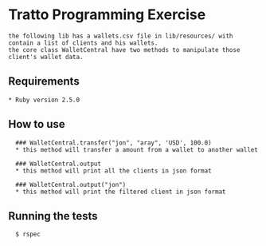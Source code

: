 # Tratto Programming Exercise

```
the following lib has a wallets.csv file in lib/resources/ with  contain a list of clients and his wallets.
the core class WalletCentral have two methods to manipulate those client's wallet data.

```

## Requirements

```
* Ruby version 2.5.0
```

## How to use

```
  ### WalletCentral.transfer("jon", "aray", 'USD', 100.0)
  * this method will transfer a amount from a wallet to another wallet

  ### WalletCentral.output
  * this method will print all the clients in json format

  ### WalletCentral.output("jon")
  * this method will print the filtered client in json format

```
## Running the tests

```
  $ rspec

```
